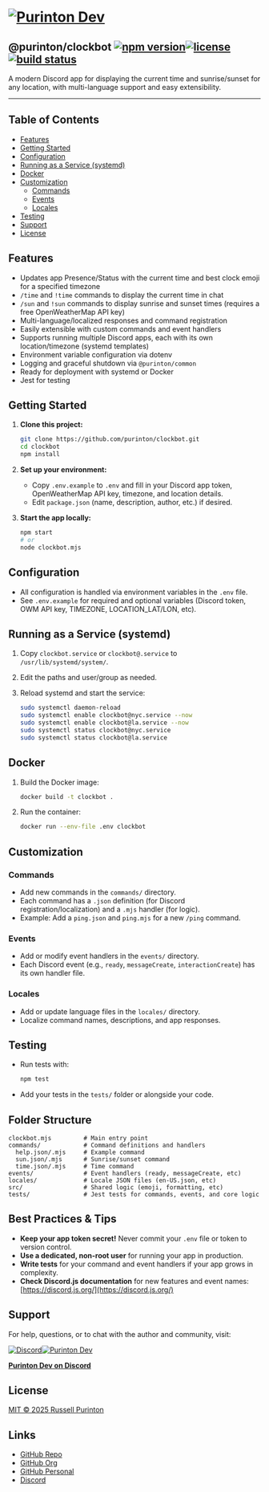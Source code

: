 # [![Purinton Dev](https://purinton.us/logos/brand.png)](https://discord.gg/QSBxQnX7PF)

## @purinton/clockbot [![npm version](https://img.shields.io/npm/v/@purinton/clockbot.svg)](https://www.npmjs.com/package/@purinton/clockbot)[![license](https://img.shields.io/github/license/purinton/clockbot.svg)](LICENSE)[![build status](https://github.com/purinton/clockbot/actions/workflows/nodejs.yml/badge.svg)](https://github.com/purinton/clockbot/actions)

A modern Discord app for displaying the current time and sunrise/sunset for any location, with multi-language support and easy extensibility.

---

## Table of Contents

- [Features](#features)
- [Getting Started](#getting-started)
- [Configuration](#configuration)
- [Running as a Service (systemd)](#running-as-a-service-systemd)
- [Docker](#docker)
- [Customization](#customization)
  - [Commands](#commands)
  - [Events](#events)
  - [Locales](#locales)
- [Testing](#testing)
- [Support](#support)
- [License](#license)

## Features

- Updates app Presence/Status with the current time and best clock emoji for a specified timezone
- `/time` and `!time` commands to display the current time in chat
- `/sun` and `!sun` commands to display sunrise and sunset times (requires a free OpenWeatherMap API key)
- Multi-language/localized responses and command registration
- Easily extensible with custom commands and event handlers
- Supports running multiple Discord apps, each with its own location/timezone (systemd templates)
- Environment variable configuration via dotenv
- Logging and graceful shutdown via `@purinton/common`
- Ready for deployment with systemd or Docker
- Jest for testing

## Getting Started

1. **Clone this project:**

   ```bash
   git clone https://github.com/purinton/clockbot.git
   cd clockbot
   npm install
   ```

2. **Set up your environment:**
   - Copy `.env.example` to `.env` and fill in your Discord app token, OpenWeatherMap API key, timezone, and location details.
   - Edit `package.json` (name, description, author, etc.) if desired.

3. **Start the app locally:**

   ```bash
   npm start
   # or
   node clockbot.mjs
   ```

## Configuration

- All configuration is handled via environment variables in the `.env` file.
- See `.env.example` for required and optional variables (Discord token, OWM API key, TIMEZONE, LOCATION_LAT/LON, etc).

## Running as a Service (systemd)

1. Copy `clockbot.service` or `clockbot@.service` to `/usr/lib/systemd/system/`.
2. Edit the paths and user/group as needed.
3. Reload systemd and start the service:

   ```bash
   sudo systemctl daemon-reload
   sudo systemctl enable clockbot@nyc.service --now
   sudo systemctl enable clockbot@la.service --now
   sudo systemctl status clockbot@nyc.service
   sudo systemctl status clockbot@la.service
   ```

## Docker

1. Build the Docker image:

   ```bash
   docker build -t clockbot .
   ```

2. Run the container:

   ```bash
   docker run --env-file .env clockbot
   ```

## Customization

### Commands

- Add new commands in the `commands/` directory.
- Each command has a `.json` definition (for Discord registration/localization) and a `.mjs` handler (for logic).
- Example: Add a `ping.json` and `ping.mjs` for a new `/ping` command.

### Events

- Add or modify event handlers in the `events/` directory.
- Each Discord event (e.g., `ready`, `messageCreate`, `interactionCreate`) has its own handler file.

### Locales

- Add or update language files in the `locales/` directory.
- Localize command names, descriptions, and app responses.

## Testing

- Run tests with:

  ```bash
  npm test
  ```

- Add your tests in the `tests/` folder or alongside your code.

## Folder Structure

```text
clockbot.mjs         # Main entry point
commands/            # Command definitions and handlers
  help.json/.mjs     # Example command
  sun.json/.mjs      # Sunrise/sunset command
  time.json/.mjs     # Time command
events/              # Event handlers (ready, messageCreate, etc)
locales/             # Locale JSON files (en-US.json, etc)
src/                 # Shared logic (emoji, formatting, etc)
tests/               # Jest tests for commands, events, and core logic
```

## Best Practices & Tips

- **Keep your app token secret!** Never commit your `.env` file or token to version control.
- **Use a dedicated, non-root user** for running your app in production.
- **Write tests** for your command and event handlers if your app grows in complexity.
- **Check Discord.js documentation** for new features and event names: [https://discord.js.org/](https://discord.js.org/)

## Support

For help, questions, or to chat with the author and community, visit:

[![Discord](https://purinton.us/logos/discord_96.png)](https://discord.gg/QSBxQnX7PF)[![Purinton Dev](https://purinton.us/logos/purinton_96.png)](https://discord.gg/QSBxQnX7PF)

**[Purinton Dev on Discord](https://discord.gg/QSBxQnX7PF)**

## License

[MIT © 2025 Russell Purinton](LICENSE)

## Links

- [GitHub Repo](https://github.com/purinton/clockbot)
- [GitHub Org](https://github.com/purinton)
- [GitHub Personal](https://github.com/rpurinton)
- [Discord](https://discord.gg/QSBxQnX7PF)

